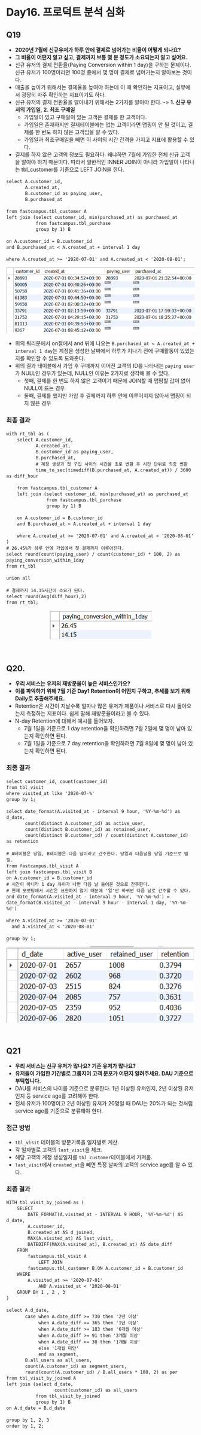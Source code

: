 # Day16. 프로덕트 분석 심화

## Q19

- **2020년 7월에 신규유저가 하루 안에 결제로 넘어가는 비율이 어떻게 되나요?**
- **그 비율이 어떤지 알고 싶고, 결제까지 보통 몇 분 정도가 소요되는지 알고 싶어요.**
- 신규 유저의 결제 전환율(Paying Conversion within 1 day)을 구하는 문제이다. 신규 유저가 100명이라면 100명 중에서 몇 명이 결제로 넘어가는지 알아보는 것이다.
- 매출을 높이기 위해서는 결제율을 높여야 하는데 이 때 확인하는 지표이고, 실무에서 굉장히 자주 확인하는 지표이기도 하다.
- 신규 유저의 결제 전환율을 알아내기 위해서는 2가지를 알아야 한다. -> **1. 신규 유저의 가입일**, **2. 최초 구매일**
  - 가입일이 있고 구매일이 있는 고객은 결제를 한 고객이다.
  - 가입일은 존재하지만 결제테이블에는 없는 고객이라면 맵핑이 안 될 것이고, 결제를 한 번도 하지 않은 고객임을 알 수 있다.
  - 가입일과 최초구매일을 빼면 이 사이의 시간 간격을 가지고 지표에 활용할 수 있다.
- 결제를 하지 않은 고객의 정보도 필요하다. 왜냐하면 7월에 가입한 전체 신규 고객을 알아야 하기 때문이다. 따라서 일반적인 INNER JOIN이 아니라 가입일이 나타나는 tbl_customer를 기준으로 LEFT JOIN을 한다.

```mysql
select A.customer_id,
	   A.created_at,
       B.customer_id as paying_user,
       B.purchased_at

from fastcampus.tbl_customer A
left join (select customer_id, min(purchased_at) as purchased_at
		   from fastcampus.tbl_purchase
           group by 1) B

on A.customer_id = B.customer_id
and B.purchased_at < A.created_at + interval 1 day

where A.created_at >= '2020-07-01' and A.created_at < '2020-08-01';
```

<p align="center">
  <img src="/src/resources/day16_q19.png">
</p>

- 위의 쿼리문에서 on절에서 and 뒤에 나오는 `B.purchased_at < A.created_at + interval 1 day`는 계정을 생성한 날짜에서 하루가 지나기 전에 구매활동이 있었는지를 확인할 수 있도록 도와준다.
- 위의 결과 테이블에서 가입 후 구매까지 이어진 고객의 ID를 나타내는 `paying user`가 NULL인 경우가 있는데, NULL인 이유는 2가지로 생각해 볼 수 있다.
  - 첫째, 결제를 한 번도 하지 않은 고객이기 때문에 JOIN할 때 맵핑할 값이 없어 NULL이 뜨는 경우
  - 둘째, 결제를 했지만 가입 후 결제까지 하루 안에 이루어지지 않아서 맵핑이 되지 않은 경우

### 최종 결과

```mysql
with rt_tbl as (
	select A.customer_id,
		   A.created_at,
		   B.customer_id as paying_user,
		   B.purchased_at,
		   # 계정 생성과 첫 구입 사이의 시간을 초로 변환 후 시간 단위로 최종 변환
		   time_to_sec(timediff(B.purchased_at, A.created_at)) / 3600 as diff_hour

	from fastcampus.tbl_customer A
	left join (select customer_id, min(purchased_at) as purchased_at
			   from fastcampus.tbl_purchase
			   group by 1) B

	on A.customer_id = B.customer_id
	and B.purchased_at < A.created_at + interval 1 day

	where A.created_at >= '2020-07-01' and A.created_at < '2020-08-01'
)
# 26.45%가 하루 안에 가입에서 첫 결제까지 이루어진다.
select round(count(paying_user) / count(customer_id) * 100, 2) as paying_conversion_within_1day
from rt_tbl

union all

# 결제까지 14.15시간이 소요가 된다.
select round(avg(diff_hour),2)
from rt_tbl;
```

<p align="center">
  <img src="/src/resources/day16_q19_2.png">
</p>

<br/>

## Q20.
- **우리 서비스는 유저의 재방문율이 높은 서비스인가요?**
- **이를 파악하기 위해 7월 기준 Day1 Retention이 어떤지 구하고, 추세를 보기 위해 Daily로 추출해주세요.**
- Retention은 시간이 지날수록 얼마나 많은 유저가 제품이나 서비스로 다시 돌아오는지 측정하는 지표이다. 쉽게 말해 재방문율이라고 볼 수 있다.
- N-day Retention에 대해서 예시를 들어보자.
  - 7월 1일을 기준으로 1 day retention을 확인하려면 7월 2일에 몇 명이 남아 있는지 확인하면 된다.
  - 7월 1일을 기준으로 7 day retention을 확인하려면 7월 8일에 몇 명이 남아 있는지 확인하면 된다.

### 최종 결과

```mysql
select customer_id, count(customer_id)
from tbl_visit
where visited_at like '2020-07-%'
group by 1;

select date_format(A.visited_at - interval 9 hour, '%Y-%m-%d') as d_date,
	   count(distinct A.customer_id) as active_user,
       count(distinct B.customer_id) as retained_user,
       count(distinct B.customer_id) / count(distinct A.customer_id) as retention

# A테이블은 당일, B테이블은 다음 날이라고 간주한다. 당일과 다음날을 당일 기준으로 맵핑.
from fastcampus.tbl_visit A
left join fastcampus.tbl_visit B
on A.customer_id = B.customer_id
# 시간이 아니라 1 day 차이가 나면 다음 날 들어온 것으로 간주한다.
# 현재 포맷팅에서 시간은 표현하지 않기 때문에 '일'만 바뀌면 다음 날로 간주할 수 있다.
and date_format(A.visited_at - interval 9 hour, '%Y-%m-%d') = date_format(B.visited_at - interval 9 hour - interval 1 day, '%Y-%m-%d')

where A.visited_at >= '2020-07-01'
  and A.visited_at < '2020-08-01'

group by 1;
```

<p align="center">
  <img src="/src/resources/day16_q20.png">
</p>

<br/>

## Q21

- **우리 서비스는 신규 유저가 많나요? 기존 유저가 많나요?**
- **유저들이 가입한 기간별로 그룹지어 고객 분포가 어떤지 알려주세요. DAU 기준으로 부탁합니다.**
- DAU를 서비스의 나이를 기준으로 분류한다. 1년 이상된 유저인지, 2년 이상된 유저인지 등 service age를 고려해야 한다.
- 전체 유저가 100명이고 2년 이상된 유저가 20명일 때 DAU는 20%가 되는 것처럼 service age를 기준으로 분류해야 한다.

### 접근 방법
- `tbl_visit` 테이블의 방문기록을 일자별로 계산.
- 각 일자별로 고객의 `last_visit`을 체크.
- 해당 고객의 계정 생성일자를 `tbl_customer`테이블에서 가져옴.
- `last_visit`에서 `created_at`을 빼면 특정 날짜의 고객의 service age를 알 수 있다.

### 최종 결과

```mysql
WITH tbl_visit_by_joined as (
	SELECT 
		DATE_FORMAT(A.visited_at - INTERVAL 9 HOUR, '%Y-%m-%d') AS d_date,
		A.customer_id,
		B.created_at AS d_joined,
		MAX(A.visited_at) AS last_visit,
		DATEDIFF(MAX(A.visited_at), B.created_at) AS date_diff
	FROM
		fastcampus.tbl_visit A
			LEFT JOIN
		fastcampus.tbl_customer B ON A.customer_id = B.customer_id
	WHERE
		A.visited_at >= '2020-07-01'
			AND A.visited_at < '2020-08-01'
	GROUP BY 1 , 2 , 3
)

select A.d_date,
	   case when A.date_diff >= 730 then '2년 이상'
			when A.date_diff >= 365 then '1년 이상'
            when A.date_diff >= 183 then '6개월 이상'
            when A.date_diff >= 91 then '3개월 이상'
            when A.date_diff >= 30 then '1개월 이상'
            else '1개월 미만'
            end as segment,
	   B.all_users as all_users,
	   count(A.customer_id) as segment_users,
       round(count(A.customer_id) / B.all_users * 100, 2) as per
from tbl_visit_by_joined A
left join (select d_date,
				  count(customer_id) as all_users
		   from tbl_visit_by_joined
           group by 1) B
on A.d_date = B.d_date

group by 1, 2, 3
order by 1, 2;
```